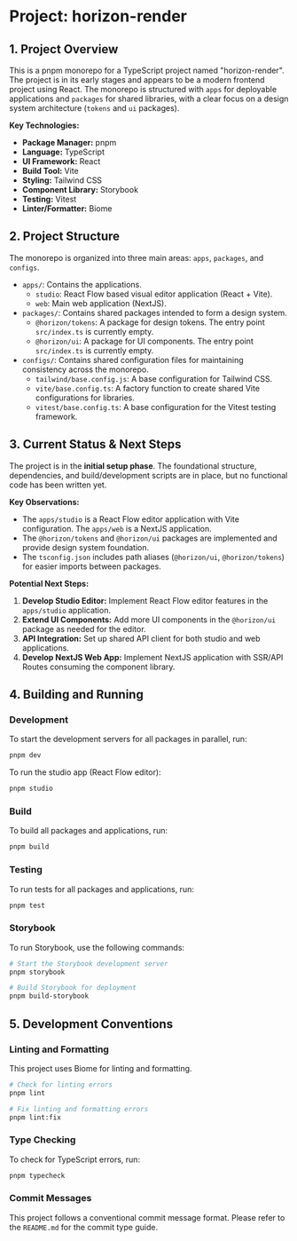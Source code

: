 # Project: horizon-render

## 1. Project Overview

This is a pnpm monorepo for a TypeScript project named "horizon-render". The project is in its early stages and appears to be a modern frontend project using React. The monorepo is structured with `apps` for deployable applications and `packages` for shared libraries, with a clear focus on a design system architecture (`tokens` and `ui` packages).

**Key Technologies:**

*   **Package Manager:** pnpm
*   **Language:** TypeScript
*   **UI Framework:** React
*   **Build Tool:** Vite
*   **Styling:** Tailwind CSS
*   **Component Library:** Storybook
*   **Testing:** Vitest
*   **Linter/Formatter:** Biome

## 2. Project Structure

The monorepo is organized into three main areas: `apps`, `packages`, and `configs`.

*   `apps/`: Contains the applications.
    *   `studio`: React Flow based visual editor application (React + Vite).
    *   `web`: Main web application (NextJS).
*   `packages/`: Contains shared packages intended to form a design system.
    *   `@horizon/tokens`: A package for design tokens. The entry point `src/index.ts` is currently empty.
    *   `@horizon/ui`: A package for UI components. The entry point `src/index.ts` is currently empty.
*   `configs/`: Contains shared configuration files for maintaining consistency across the monorepo.
    *   `tailwind/base.config.js`: A base configuration for Tailwind CSS.
    *   `vite/base.config.ts`: A factory function to create shared Vite configurations for libraries.
    *   `vitest/base.config.ts`: A base configuration for the Vitest testing framework.

## 3. Current Status & Next Steps

The project is in the **initial setup phase**. The foundational structure, dependencies, and build/development scripts are in place, but no functional code has been written yet.

**Key Observations:**

*   The `apps/studio` is a React Flow editor application with Vite configuration. The `apps/web` is a NextJS application.
*   The `@horizon/tokens` and `@horizon/ui` packages are implemented and provide design system foundation.
*   The `tsconfig.json` includes path aliases (`@horizon/ui`, `@horizon/tokens`) for easier imports between packages.

**Potential Next Steps:**

1.  **Develop Studio Editor:** Implement React Flow editor features in the `apps/studio` application.
2.  **Extend UI Components:** Add more UI components in the `@horizon/ui` package as needed for the editor.
3.  **API Integration:** Set up shared API client for both studio and web applications.
4.  **Develop NextJS Web App:** Implement NextJS application with SSR/API Routes consuming the component library.

## 4. Building and Running

### Development

To start the development servers for all packages in parallel, run:

```bash
pnpm dev
```

To run the studio app (React Flow editor):

```bash
pnpm studio
```

### Build

To build all packages and applications, run:

```bash
pnpm build
```

### Testing

To run tests for all packages and applications, run:

```bash
pnpm test
```

### Storybook

To run Storybook, use the following commands:

```bash
# Start the Storybook development server
pnpm storybook

# Build Storybook for deployment
pnpm build-storybook
```

## 5. Development Conventions

### Linting and Formatting

This project uses Biome for linting and formatting.

```bash
# Check for linting errors
pnpm lint

# Fix linting and formatting errors
pnpm lint:fix
```

### Type Checking

To check for TypeScript errors, run:

```bash
pnpm typecheck
```

### Commit Messages

This project follows a conventional commit message format. Please refer to the `README.md` for the commit type guide.
